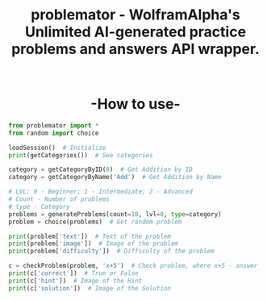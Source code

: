 <h1 align="center">problemator - WolframAlpha's Unlimited AI-generated practice problems and answers API wrapper.</h1>

<br>

<h1 align="center"> -How to use- </h1>

```python
from problemator import *
from random import choice

loadSession()  # Initialize
print(getCategories())  # See categories

category = getCategoryByID(0)  # Get Addition by ID
category = getCategoryByName('Add')  # Get Addition by Name

# LVL: 0 - Beginner; 1 - Intermediate; 2 - Advanced
# Count - Number of problems
# type - Category
problems = generateProblems(count=10, lvl=0, type=category)
problem = choice(problems)  # Get random problem

print(problem['text'])  # Text of the problem
print(problem['image'])  # Image of the problem
print(problem['difficulty'])  # Difficulty of the problem

c = checkProblem(problem, 'x+5')  # Check problem, where x+5 - answer
print(c['correct'])  # True or False
print(c['hint'])  # Image of the Hint
print(c['solution'])  # Image of the Solution
```